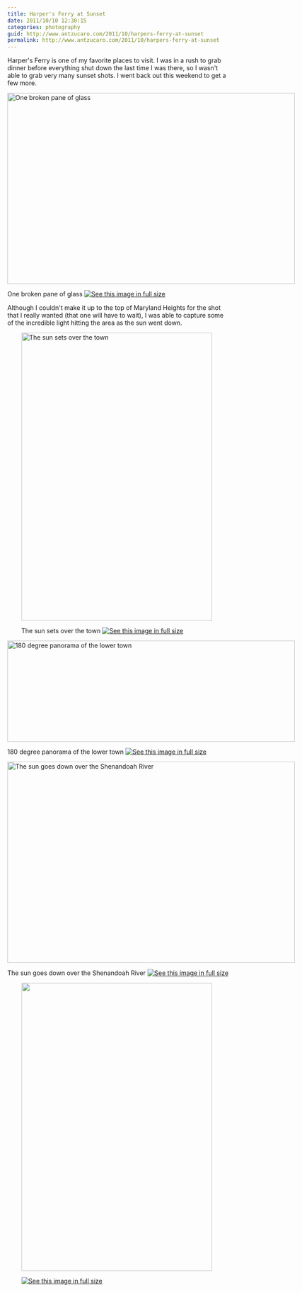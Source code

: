 ```yaml
---
title: Harper's Ferry at Sunset
date: 2011/10/10 12:30:15
categories: photography
guid: http://www.antzucaro.com/2011/10/harpers-ferry-at-sunset
permalink: http://www.antzucaro.com/2011/10/harpers-ferry-at-sunset
---
```

Harper's Ferry is one of my favorite places to visit. I was in a rush to grab dinner before everything shut down the last time I was there, so I wasn't able to grab very many sunset shots. I went back out this weekend to get a few more. 

<div class='wp-caption aligncenter' style='width: 660px; margin-left: auto; margin-right: auto;'>
<img width='650px' height='431px' alt="One broken pane of glass" title='One broken pane of glass' src='http://media.antzucaro.com/uploads/2011/10/08HarpersFerry//m/HarpersFerry_004_m.jpg'>
<p class='wp-caption-text'>One broken pane of glass <a href='http://media.antzucaro.com/uploads/2011/10/08HarpersFerry//l/HarpersFerry_004_l.jpg'><img alt='See this image in full size' src='http://media.antzucaro.com/static/fs_img.jpg' /></a></p>
</div>

Although I couldn't make it up to the top of Maryland Heights for the shot that I really wanted (that one will have to wait), I was able to capture some of the incredible light hitting the area as the sun went down. 

<div class='wp-caption aligncenter' style='width: 441px; margin-left: auto; margin-right: auto;'>
<img width='431px' height='650px' alt="The sun sets over the town " title='The sun sets over the town ' src='http://media.antzucaro.com/uploads/2011/10/08HarpersFerry//m/HarpersFerry_033_m.jpg'>
<p class='wp-caption-text'>The sun sets over the town  <a href='http://media.antzucaro.com/uploads/2011/10/08HarpersFerry//l/HarpersFerry_033_l.jpg'><img alt='See this image in full size' src='http://media.antzucaro.com/static/fs_img.jpg' /></a></p>
</div>

<div class='wp-caption aligncenter' style='width: 660px; margin-left: auto; margin-right: auto;'>
<img width='650px' height='228px' alt="180 degree panorama of the lower town" title='180 degree panorama of the lower town' src='http://media.antzucaro.com/uploads/2011/10/08HarpersFerry//m/pano_rr_church_m.jpg'>
<p class='wp-caption-text'>180 degree panorama of the lower town <a href='http://media.antzucaro.com/uploads/2011/10/08HarpersFerry//l/pano_rr_church_l.jpg'><img alt='See this image in full size' src='http://media.antzucaro.com/static/fs_img.jpg' /></a></p>
</div>

<div class='wp-caption aligncenter' style='width: 660px; margin-left: auto; margin-right: auto;'>
<img width='650px' height='454px' alt="The sun goes down over the Shenandoah River" title='The sun goes down over the Shenandoah River' src='http://media.antzucaro.com/uploads/2011/10/08HarpersFerry//m/HarpersFerry_037_m.jpg'>
<p class='wp-caption-text'>The sun goes down over the Shenandoah River <a href='http://media.antzucaro.com/uploads/2011/10/08HarpersFerry//l/HarpersFerry_037_l.jpg'><img alt='See this image in full size' src='http://media.antzucaro.com/static/fs_img.jpg' /></a></p>
</div>

<div class='wp-caption aligncenter' style='width: 441px; margin-left: auto; margin-right: auto;'>
<img width='431px' height='650px' alt="" title='' src='http://media.antzucaro.com/uploads/2011/10/08HarpersFerry//m/HarpersFerry_038_m.jpg'>
<p class='wp-caption-text'> <a href='http://media.antzucaro.com/uploads/2011/10/08HarpersFerry//l/HarpersFerry_038_l.jpg'><img alt='See this image in full size' src='http://media.antzucaro.com/static/fs_img.jpg' /></a></p>
</div>
